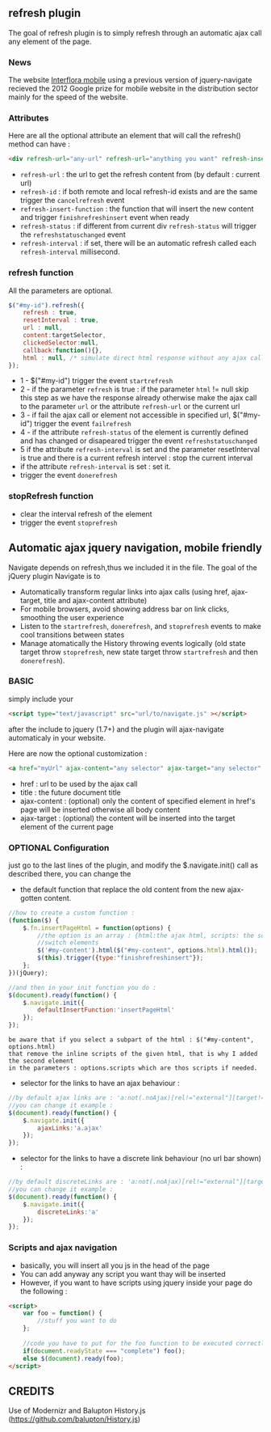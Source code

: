 ## refresh plugin

The goal of refresh plugin is to simply refresh through an automatic ajax call any element of the page. 

### News

The website <a href="http://mobile.interflora.fr">Interflora mobile</a> using a previous version of jquery-navigate recieved the 2012 Google prize for mobile website in the distribution sector mainly for the speed of the website.

### Attributes

Here are all the optional attribute an element that will call the refresh() method can have :

```html
<div refresh-url="any-url" refresh-url="anything you want" refresh-insert-function="any jquery function or plain function" refresh-status="any-string" refresh-interval="any-number"></div>
```

* `refresh-url` : the url to get the refresh content from (by default : current url)
* `refresh-id` : if both remote and local refresh-id exists and are the same trigger the `cancelrefresh` event
* `refresh-insert-function` : the function that will insert the new content and trigger `finishrefreshinsert` event when ready
* `refresh-status` : if different from current div `refresh-status` will trigger the `refreshstatuschanged` event
* `refresh-interval` : if set, there will be an automatic refresh called each `refresh-interval` millisecond.

### refresh function

All the parameters are optional.

```javascript
$("#my-id").refresh({
    refresh : true, 
    resetInterval : true, 
    url : null,
    content:targetSelector, 
    clickedSelector:null,
    callback:function(){},
    html : null, /* simulate direct html response without any ajax call */
});
```

* 1 - $("#my-id") trigger the event `startrefresh`
* 2 - if the parameter `refresh` is true :  if the parameter `html` != null skip this step as we have the response already otherwise make the ajax call to the parameter `url` or the attribute `refresh-url` or the current url
* 3 - if fail the ajax call or element not accessible in specified url, $("#my-id") trigger the event `failrefresh`
* 4 - if the attribute `refresh-status` of the element is currently defined and has changed or disapeared trigger the event `refreshstatuschanged`
* 5 if the attribute `refresh-interval` is set and the parameter resetInterval is true and there is a current refresh intervel : stop the current interval
* if the attribute `refresh-interval` is set : set it.
* trigger the event `donerefresh`

### stopRefresh function

* clear the interval refresh of the element
* trigger the event `stoprefresh`

## Automatic ajax jquery navigation, mobile friendly

Navigate depends on refresh,thus we included it in the file. 
The goal of the jQuery plugin Navigate is to

*  Automatically transform regular links into ajax calls (using href, ajax-target, title and ajax-content attribute)
*  For mobile browsers, avoid showing address bar on link clicks, smoothing the user experience
*  Listen to the `startrefresh`, `donerefresh`, and `stoprefresh` events to make cool transitions between states
*  Manage atomatically the History throwing events logically (old state target throw `stoprefresh`, new state target throw `startrefresh` and then `donerefresh`).

### BASIC
simply include your 

```html
<script type="text/javascript" src="url/to/navigate.js" ></script>
```

after the include to jquery (1.7+) and the plugin will ajax-navigate automaticaly in your website. 

Here are now the optional customization : 

```html
<a href="myUrl" ajax-content="any selector" ajax-target="any selector" title="my title">link</a>
```

* href : url to be used by the ajax call
* title : the future document title
* ajax-content : (optional) only the content of specified element in href's page will be inserted otherwise all body content
* ajax-target : (optional) the content will be inserted into the target element of the current page

### OPTIONAL Configuration

just go to the last lines of the plugin, and modify the $.navigate.init() call as described there, you can change the 

* the default function that replace the old content from the new ajax-gotten content.

```javascript
//how to create a custom function : 
(function($) {
	$.fn.insertPageHtml = function(options) {
		//the option is an array : {html:the ajax html, scripts: the scripts that already are in the html} 
		//switch elements
		$('#my-content').html($("#my-content", options.html).html());
		$(this).trigger({type:"finishrefreshinsert"});
	};
})(jQuery);

//and then in your init function you do : 
$(document).ready(function() {
	$.navigate.init({
		defaultInsertFunction:'insertPageHtml'
	});
});
```	

```
be aware that if you select a subpart of the html : $("#my-content", options.html) 
that remove the inline scripts of the given html, that is why I added the second element 
in the parameters : options.scripts which are thos scripts if needed.
```

* selector for the links to have an ajax behaviour : 

```javascript
//by default ajax links are : 'a:not(.noAjax)[rel!="external"][target!="_blank"], .ajaxLink'
//you can change it example : 
$(document).ready(function() {
	$.navigate.init({
		ajaxLinks:'a.ajax'
	});
});
```

* selector for the links to have a discrete link behaviour (no url bar shown) : 

```javascript
//by default discreteLinks are : 'a:not(.noAjax)[rel!="external"][target!="_blank"], .ajaxLink'
//you can change it example : 
$(document).ready(function() {
	$.navigate.init({
		discreteLinks:'a'
	});
});

```
### Scripts and ajax navigation  

* basically, you will insert all you js in the head of the page
* You can add anyway any script you want thay will be inserted
* However, if you want to have scripts using jquery inside your page do the following : 

```html
<script>
	var foo = function() {
		//stuff you want to do
	};
	
    //code you have to put for the foo function to be executed correctly
	if(document.readyState === "complete") foo();
	else $(document).ready(foo);
</script>
```

## CREDITS
Use of Modernizr and Balupton History.js (https://github.com/balupton/History.js)
